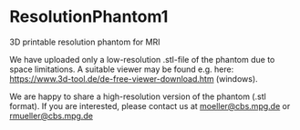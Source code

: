 # ResolutionPhantom1
3D printable resolution phantom for MRI

We have uploaded only a low-resolution .stl-file of the phantom due to space limitations. 
A suitable viewer may be found e.g. here: https://www.3d-tool.de/de-free-viewer-download.htm (windows).

We are happy to share a high-resolution version of the phantom (.stl format). If you are interested, please contact us at
moeller@cbs.mpg.de   or
rmueller@cbs.mpg.de
